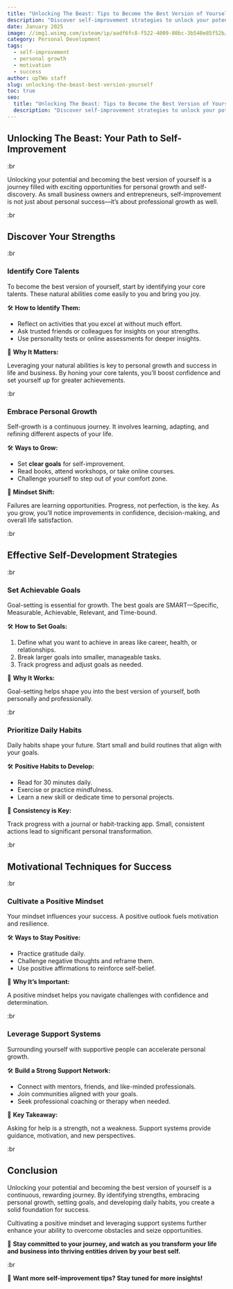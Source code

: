 ```yaml
---
title: "Unlocking The Beast: Tips to Become the Best Version of Yourself!"
description: "Discover self-improvement strategies to unlock your potential and become the best version of yourself. From goal-setting to positive habits, take charge of your growth."
date: January 2025
image: //img1.wsimg.com/isteam/ip/aadf6fc8-f522-4009-80bc-3b540e85f52b/Title.jpg/:/cr=t:0%25,l:0%25,w:100%25,h:100%25/rs=w:1280
category: Personal Development
tags:
  - self-improvement
  - personal growth
  - motivation
  - success
author: upTWo staff
slug: unlocking-the-beast-best-version-yourself
toc: true
seo:
  title: "Unlocking The Beast: Tips to Become the Best Version of Yourself!"
  description: "Discover self-improvement strategies to unlock your potential and become the best version of yourself. From goal-setting to positive habits, take charge of your growth."
---
```


## **Unlocking The Beast: Your Path to Self-Improvement**

:br

Unlocking your potential and becoming the best version of yourself is a journey filled with exciting opportunities for personal growth and self-discovery. As small business owners and entrepreneurs, self-improvement is not just about personal success—it’s about professional growth as well.

:br

## **Discover Your Strengths**

:br

### **Identify Core Talents**

To become the best version of yourself, start by identifying your core talents. These natural abilities come easily to you and bring you joy.

🛠️ **How to Identify Them:**

- Reflect on activities that you excel at without much effort.
- Ask trusted friends or colleagues for insights on your strengths.
- Use personality tests or online assessments for deeper insights.

🔑 **Why It Matters:**  

Leveraging your natural abilities is key to personal growth and success in life and business. By honing your core talents, you’ll boost confidence and set yourself up for greater achievements.

:br

### **Embrace Personal Growth**

Self-growth is a continuous journey. It involves learning, adapting, and refining different aspects of your life.

🛠️ **Ways to Grow:**

- Set **clear goals** for self-improvement.
- Read books, attend workshops, or take online courses.
- Challenge yourself to step out of your comfort zone.

🔑 **Mindset Shift:**  

Failures are learning opportunities. Progress, not perfection, is the key. As you grow, you’ll notice improvements in confidence, decision-making, and overall life satisfaction.

:br

## **Effective Self-Development Strategies**

:br

### **Set Achievable Goals**

Goal-setting is essential for growth. The best goals are SMART—Specific, Measurable, Achievable, Relevant, and Time-bound.

🛠️ **How to Set Goals:**

1. Define what you want to achieve in areas like career, health, or relationships.
2. Break larger goals into smaller, manageable tasks.
3. Track progress and adjust goals as needed.

🔑 **Why It Works:**  

Goal-setting helps shape you into the best version of yourself, both personally and professionally.

:br

### **Prioritize Daily Habits**

Daily habits shape your future. Start small and build routines that align with your goals.

🛠️ **Positive Habits to Develop:**

- Read for 30 minutes daily.
- Exercise or practice mindfulness.
- Learn a new skill or dedicate time to personal projects.

🔑 **Consistency is Key:**  

Track progress with a journal or habit-tracking app. Small, consistent actions lead to significant personal transformation.

:br

## **Motivational Techniques for Success**

:br

### **Cultivate a Positive Mindset**

Your mindset influences your success. A positive outlook fuels motivation and resilience.

🛠️ **Ways to Stay Positive:**

- Practice gratitude daily.
- Challenge negative thoughts and reframe them.
- Use positive affirmations to reinforce self-belief.

🔑 **Why It’s Important:**  

A positive mindset helps you navigate challenges with confidence and determination.

:br

### **Leverage Support Systems**

Surrounding yourself with supportive people can accelerate personal growth.

🛠️ **Build a Strong Support Network:**

- Connect with mentors, friends, and like-minded professionals.
- Join communities aligned with your goals.
- Seek professional coaching or therapy when needed.

🔑 **Key Takeaway:**  

Asking for help is a strength, not a weakness. Support systems provide guidance, motivation, and new perspectives.

:br

## **Conclusion**

Unlocking your potential and becoming the best version of yourself is a continuous, rewarding journey. By identifying strengths, embracing personal growth, setting goals, and developing daily habits, you create a solid foundation for success.

Cultivating a positive mindset and leveraging support systems further enhance your ability to overcome obstacles and seize opportunities.

🚀 **Stay committed to your journey, and watch as you transform your life and business into thriving entities driven by your best self.**  

:br

📩 **Want more self-improvement tips? Stay tuned for more insights!**
